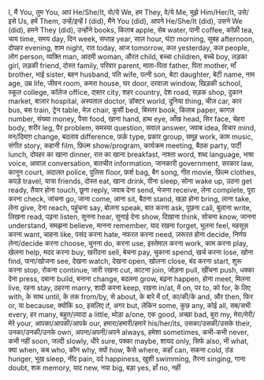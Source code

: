 I, मैं
You, तुम
You, आप
He/She/It, वो/ये
We, हम
They, वे/ये
Me, मुझे
Him/Her/It, उसे/इसे
Us, हमें
Them, उन्हें/इन्हें
I (did), मैंने
You (did), आपने
He/She/It (did), उसने
We (did), हमने
They (did), उन्होंने
books, किताब
apple, सेब
water, पानी
coffee, कॉफ़ी
tea, चाय
time, समय
day, दिन
week, सप्ताह
year, साल
hour, घंटा
morning, सुबह
afternoon, दोपहर
evening, शाम
night, रात
today, आज
tomorrow, कल
yesterday, कल
people, लोग
person, व्यक्ति
man, आदमी
woman, औरत
child, बच्चा
children, बच्चे
boy, लड़का
girl, लड़की
friend, दोस्त
family, परिवार
parent, माता-पिता
father, पिता
mother, माँ
brother, भाई
sister, बहन
husband, पति
wife, पत्नी
son, बेटा
daughter, बेटी
name, नाम
age, उम्र
life, जीवन
room, कमरा
house, घर
door, दरवाज़ा
window, खिड़की
school, स्कूल
college, कॉलेज
office, दफ़्तर
city, शहर
country, देश
road, सड़क
shop, दुकान
market, बाज़ार
hospital, अस्पताल
doctor, डॉक्टर
world, दुनिया
thing, चीज़
car, कार
bus, बस
train, ट्रेन
table, मेज़
chair, कुर्सी
bed, बिस्तर
book, किताब
paper, कागज़
number, संख्या
money, पैसा
food, खाना
hand, हाथ
eye, आँख
head, सिर
face, चेहरा
body, शरीर
leg, पैर
problem, समस्या
question, सवाल
answer, जवाब
idea, विचार
mind, मन/दिमाग़
change, बदलाव
difference, फ़र्क़
type, प्रकार
group, समूह
work, काम
music, संगीत
story, कहानी
film, फ़िल्म
show/program, कार्यक्रम
meeting, बैठक
party, पार्टी
lunch, दोपहर का खाना
dinner, रात का खाना
breakfast, नाश्ता
word, शब्द
language, भाषा
voice, आवाज़
conversation, बातचीत
information, जानकारी
government, सरकार
law, कानून
court, अदालत
police, पुलिस
floor, फ़र्श
bag, बैग
song, गीत
movie, फ़िल्म
clothes, कपड़े
travel, यात्रा
friends, दोस्त
eat, खाना
drink, पीना
sleep, सोना
wake up, उठना
get ready, तैयार होना
touch, छूना
reply, जवाब देना
send, भेजना
receive, लेना
complete, पूरा करना
check, जांचना
go, जाना
come, आना
sit, बैठना
stand, खड़ा होना
bring, लाना
take, लेना
give, देना
reach, पहुंचना
say, बोलना
speak, बात करना 
ask, पूछना
call, बुलाना
write, लिखना
read, पढ़ना
listen, सुनना
hear, सुनाई देना
show, दिखाना
think, सोचना
know, जानना
understand, समझना
believe, मानना
remember, याद रखना
forget, भूलना
feel, महसूस करना
want, चाहना
like, पसंद करना
hate, नफरत करना
need, ज़रूरत होना
decide, निर्णय लेना/decide करना
choose, चुनना
do, करना
use, इस्तेमाल करना
work, काम करना
play, खेलना
help, मदद करना
buy, खरीदना
sell, बेचना
pay, चुकाना
spend, खर्च करना
lose, खोना
find, पाना/खोजना
see, देखना
watch, देखना
open, खोलना
close, बंद करना
start, शुरू करना
stop, रोकना
continue, जारी रखना
cut, काटना
join, जोड़ना
pull, खींचना
push, धक्का देना
press, दबाना
build, बनाना
change, बदलना
grow, बढ़ना
happen, होना
meet, मिलना
live, रहना
stay, ठहरना
marry, शादी करना
keep, रखना
in/at, में
on, पर
to, को
for, के लिए
with, के साथ
until, के तक
from/by, से
about, के बारे में
of, का/की/के
and, और
then, फिर
or, या
because, क्योंकि
so, इसलिए
if, अगर
but, लेकिन
some, कुछ
any, कोई
all, सब/सभी
every, हर
many, बहुत/ज़्यादा
a little, थोड़ा
a/one, एक
good, अच्छा
bad, बुरा
my, मेरा/मेरी/मेरे
your, आपका/आपकी/आपके
our, हमारा/हमारी/हमारे
his/her/its, उसका/उसकी/उसके
their, उनका/उनकी/उनके
own, अपना/अपनी/अपने
always, हमेशा
sometimes, कभी-कभी
never, कभी नहीं
soon, जल्दी
slowly, धीरे
sure, पक्का
maybe, शायद
only, सिर्फ
also, भी
what, क्या
when, कब
who, कौन
why, क्यों
how, कैसे
where, कहाँ
can, सकना
cold, ठंड
hunger, भूख
sleep, नींद
pain, दर्द
happiness, खुशी
swimming, तैरना
singing, गाना
doubt, शक
memory, याद
new, नया
big, बड़ा
yes, हाँ
no, नहीं